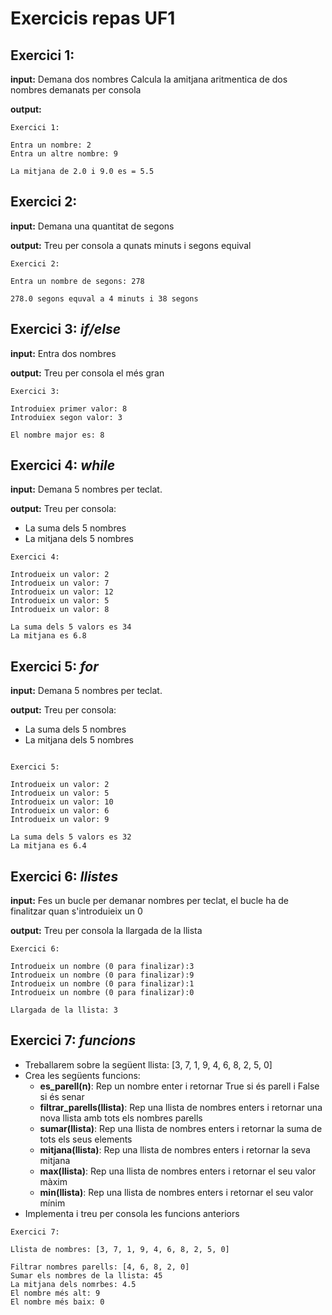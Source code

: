 # Exercicis repas UF1
## Exercici 1:
__input:__ Demana dos nombres
Calcula la amitjana aritmentica de dos nombres demanats per consola

__output:__ 
```
Exercici 1:

Entra un nombre: 2
Entra un altre nombre: 9

La mitjana de 2.0 i 9.0 es = 5.5
```
## Exercici 2:
__input:__ Demana una quantitat de segons

__output:__ Treu per consola a qunats minuts i segons equival
```
Exercici 2:

Entra un nombre de segons: 278

278.0 segons equval a 4 minuts i 38 segons
```

## Exercici 3: _if/else_
__input:__ Entra dos nombres

__output:__ Treu per consola el més gran
```
Exercici 3:

Introduiex primer valor: 8
Introduiex segon valor: 3

El nombre major es: 8
```

## Exercici 4: _while_
__input:__ Demana 5 nombres per teclat. 

__output:__ Treu per consola:
- La suma dels 5 nombres
- La mitjana dels 5 nombres
```
Exercici 4:

Introdueix un valor: 2
Introdueix un valor: 7
Introdueix un valor: 12
Introdueix un valor: 5
Introdueix un valor: 8

La suma dels 5 valors es 34
La mitjana es 6.8
```


## Exercici 5: _for_
__input:__ Demana 5 nombres per teclat. 

__output:__ Treu per consola:
- La suma dels 5 nombres
- La mitjana dels 5 nombres
```

Exercici 5:

Introdueix un valor: 2
Introdueix un valor: 5
Introdueix un valor: 10
Introdueix un valor: 6
Introdueix un valor: 9

La suma dels 5 valors es 32
La mitjana es 6.4
```


## Exercici 6: _llistes_
__input:__ Fes un bucle per demanar nombres per teclat, el bucle ha de finalitzar quan s'introduieix un 0

__output:__ Treu per consola la llargada de la llista
```
Exercici 6:

Introdueix un nombre (0 para finalizar):3
Introdueix un nombre (0 para finalizar):9
Introdueix un nombre (0 para finalizar):1
Introdueix un nombre (0 para finalizar):0

Llargada de la llista: 3
```



## Exercici 7: _funcions_
- Treballarem sobre la següent llista: [3, 7, 1, 9, 4, 6, 8, 2, 5, 0]
- Crea les següents funcions:
  - __es_parell(n)__: Rep un nombre enter i retornar True si és parell i False si és senar
  - __filtrar_parells(llista)__: Rep una llista de nombres enters i retornar una nova llista amb tots els nombres parells
  - __sumar(llista)__: Rep una llista de nombres enters i retornar la suma de tots els seus elements
  - __mitjana(llista)__: Rep una llista de nombres enters i retornar la seva mitjana
  - __max(llista)__: Rep una llista de nombres enters i retornar el seu valor màxim
  - __min(llista)__: Rep una llista de nombres enters i retornar el seu valor mínim
- Implementa i treu per consola les funcions anteriors
```
Exercici 7:

Llista de nombres: [3, 7, 1, 9, 4, 6, 8, 2, 5, 0]

Filtrar nombres parells: [4, 6, 8, 2, 0]
Sumar els nombres de la llista: 45
La mitjana dels nomrbes: 4.5
El nombre més alt: 9
El nombre més baix: 0
```
